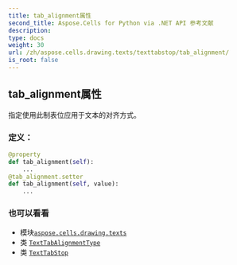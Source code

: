 ```yaml
---
title: tab_alignment属性
second_title: Aspose.Cells for Python via .NET API 参考文献
description:
type: docs
weight: 30
url: /zh/aspose.cells.drawing.texts/texttabstop/tab_alignment/
is_root: false
---
```

## tab_alignment属性

指定使用此制表位应用于文本的对齐方式。
### 定义：
```python
@property
def tab_alignment(self):
    ...
@tab_alignment.setter
def tab_alignment(self, value):
    ...
```

### 也可以看看
* 模块[`aspose.cells.drawing.texts`](../../)
* 类 [`TextTabAlignmentType`](/cells/python-net/zh/aspose.cells.drawing.texts/texttabalignmenttype)
* 类 [`TextTabStop`](/cells/python-net/zh/aspose.cells.drawing.texts/texttabstop)
